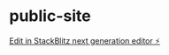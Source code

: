 # public-site

[Edit in StackBlitz next generation editor ⚡️](https://stackblitz.com/~/github.com/tech-and-finance/public-site)